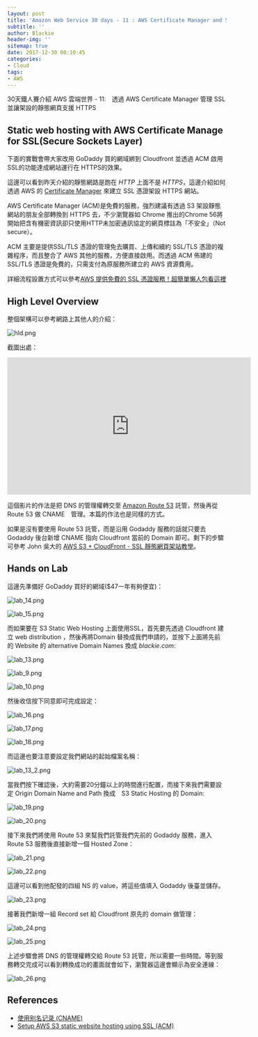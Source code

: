 ```yaml
---
layout: post
title: 'Amazon Web Service 30 days - 11 : AWS Certificate Manager and SSL'
subtitle: ''
author: Blackie
header-img: ''
sitemap: true
date: 2017-12-30 00:10:45
categories:
- Cloud
tags:
- AWS
---
```


30天鐵人賽介紹 AWS 雲端世界 - 11:　透過 AWS Certificate Manager 管理 SSL 並讓架設的靜態網頁支援 HTTPS

<!-- More -->

## Static web hosting with AWS Certificate Manage for SSL(Secure Sockets Layer) ##

下面的實戰會帶大家改用 GoDaddy 買的網域綁到 Cloudfront 並透過 ACM 啟用 SSL的功能達成網站運行在 HTTPS的效果。

這邊可以看到昨天介紹的靜態網路是跑在 *HTTP* 上面不是 *HTTPS*，這邊介紹如何透過 AWS 的 [Certificate Manager](https://aws.amazon.com/tw/certificate-manager/) 來建立 SSL 憑證架設 HTTPS 網站。

AWS Certificate Manager (ACM)是免費的服務，強烈建議有透過 S3 架設靜態網站的朋友全部轉換到 HTTPS 去，不少瀏覽器如 Chrome 推出的Chrome 56將開始把含有機密資訊卻只使用HTTP未加密通訊協定的網頁標註為「不安全」（Not secure）。

ACM 主要是提供SSL/TLS 憑證的管理免去購買、上傳和續約 SSL/TLS 憑證的複雜程序，而且整合了 AWS 其他的服務，方便直接啟用。而透過 ACM 佈建的 SSL/TLS 憑證是免費的，只需支付為原服務所建立的 AWS 資源費用。

詳細流程設置方式可以參考[AWS 提供免費的 SSL 憑證服務！超簡單懶人包看這裡](https://blog.25sprout.com/aws-%E6%8F%90%E4%BE%9B%E5%85%8D%E8%B2%BB%E7%9A%84-ssl-%E6%86%91%E8%AD%89%E6%9C%8D%E5%8B%99-%E8%B6%85%E7%B0%A1%E5%96%AE%E6%87%B6%E4%BA%BA%E5%8C%85%E7%9C%8B%E9%80%99%E8%A3%A1-9220e2f5bcdb)

## High Level Overview ##

整個架構可以參考網路上其他人的介紹：

![hld.png](hld.png)

截圖出處：

<iframe width='560' height='315' src='https://www.youtube.com/watch?v=4IAP4b4itnk' frameborder='0' allowfullscreen></iframe>

這個影片的作法是把 DNS 的管理權轉交至 [Amazon Route 53](https://aws.amazon.com/tw/route53/) 託管，然後再從 Route 53 做 CNAME　管理。本篇的作法也是同樣的方式。

如果是沒有要使用 Route 53 託管，而是沿用 Godaddy 服務的話就只要去 Godaddy 後台新增 CNAME 指向 Cloudfront 當前的 Domain 即可。剩下的步驟可參考 John 吳大的 [AWS S3 + CloudFront - SSL 靜態網頁架站教學](https://blog.johnwu.cc/article/aws-s3-cloudfront-ssl-%E9%9D%9C%E6%85%8B%E7%B6%B2%E9%A0%81%E6%9E%B6%E7%AB%99%E6%95%99%E5%AD%B8.html)。

## Hands on Lab ##

這邊先準備好 GoDaddy 買好的網域($47一年有夠便宜)：

![lab_14.png](lab_14.png)

![lab_15.png](lab_15.png)

而如果要在 S3 Static Web Hosting 上面使用SSL，首先要先透過 Cloudfront 建立 web distribution ，然後再將Domain 替換成我們申請的，並按下上面將先前的 Website 的 alternative Domain Names 換成 *blackie.com*:

![lab_13.png](lab_13.png)

![lab_9.png](lab_9.png)

![lab_10.png](lab_10.png)

然後收信按下同意即可完成設定：

![lab_16.png](lab_16.png)

![lab_17.png](lab_17.png)

![lab_18.png](lab_18.png)

而這邊也要注意要設定我們網站的起始檔案名稱：

![lab_13_2.png](lab_13_2.png)

當我們按下確認後，大約需要20分鐘以上的時間進行配置，而接下來我們需要設定 Origin Domain Name and Path 換成　S3 Static Hosting 的 Domain:

![lab_19.png](lab_19.png)

![lab_20.png](lab_20.png)

接下來我們將使用 Route 53 來幫我們託管我們先前的 Godaddy 服務，進入 Route 53 服務後直接新增一個 Hosted Zone：

![lab_21.png](lab_20.png)

![lab_22.png](lab_22.png)

這邊可以看到他配發的四組 NS 的 value，將這些值填入 Godaddy 後臺並儲存。

![lab_23.png](lab_23.png)

接著我們新增一組 Record set 給 Cloudfront 原先的 domain 做管理：

![lab_24.png](lab_24.png)

![lab_25.png](lab_25.png)

上述步驟會將 DNS 的管理權轉交給 Route 53 託管，所以需要一些時間。等到服務轉交完成可以看到轉換成功的畫面就會如下，瀏覽器這邊會顯示為安全連線：

![lab_26.png](lab_26.png)

## References ##

- [使用别名记录 (CNAME)](http://docs.aws.amazon.com/zh_cn/AmazonCloudFront/latest/DeveloperGuide/CNAMEs.html)
- [Setup AWS S3 static website hosting using SSL (ACM)](https://medium.com/@sbuckpesch/setup-aws-s3-static-website-hosting-using-ssl-acm-34d41d32e394)
